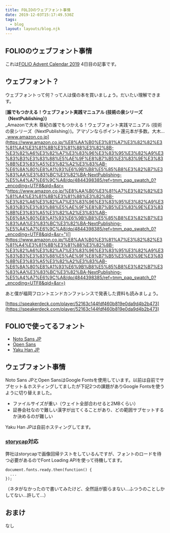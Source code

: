 ```yaml
---
title: FOLIOのウェブフォント事情
date: 2019-12-03T15:17:49.530Z
tags:
  - blog
layout: layouts/blog.njk
---
```


## FOLIOのウェブフォント事情

これは[FOLIO Advent Calendar 2019](https://qiita.com/advent-calendar/2019/folio-sec) 4日目の記事です。

## ウェブフォント？

ウェブフォントって何？って人は僕の本を買いましょう。だいたい理解できます。

[**誰でもつかえる！ウェブフォント実践マニュアル (技術の泉シリーズ（NextPublishing）)**  
_Amazonで大木 尊紀の誰でもつかえる！ウェブフォント実践マニュアル (技術の泉シリーズ（NextPublishing）)。アマゾンならポイント還元本が多数。大木…_www.amazon.co.jp](https://www.amazon.co.jp/%E8%AA%B0%E3%81%A7%E3%82%82%E3%81%A4%E3%81%8B%E3%81%88%E3%82%8B-%E3%82%A6%E3%82%A7%E3%83%96%E3%83%95%E3%82%A9%E3%83%B3%E3%83%88%E5%AE%9F%E8%B7%B5%E3%83%9E%E3%83%8B%E3%83%A5%E3%82%A2%E3%83%AB-%E6%8A%80%E8%A1%93%E6%9B%B8%E5%85%B8%E3%82%B7%E3%83%AA%E3%83%BC%E3%82%BA-NextPublishing-%E5%A4%A7%E6%9C%A8/dp/4844398385/ref=tmm_pap_swatch_0?_encoding=UTF8&qid=&sr= "https://www.amazon.co.jp/%E8%AA%B0%E3%81%A7%E3%82%82%E3%81%A4%E3%81%8B%E3%81%88%E3%82%8B-%E3%82%A6%E3%82%A7%E3%83%96%E3%83%95%E3%82%A9%E3%83%B3%E3%83%88%E5%AE%9F%E8%B7%B5%E3%83%9E%E3%83%8B%E3%83%A5%E3%82%A2%E3%83%AB-%E6%8A%80%E8%A1%93%E6%9B%B8%E5%85%B8%E3%82%B7%E3%83%AA%E3%83%BC%E3%82%BA-NextPublishing-%E5%A4%A7%E6%9C%A8/dp/4844398385/ref=tmm_pap_swatch_0?_encoding=UTF8&qid=&sr=")[](https://www.amazon.co.jp/%E8%AA%B0%E3%81%A7%E3%82%82%E3%81%A4%E3%81%8B%E3%81%88%E3%82%8B-%E3%82%A6%E3%82%A7%E3%83%96%E3%83%95%E3%82%A9%E3%83%B3%E3%83%88%E5%AE%9F%E8%B7%B5%E3%83%9E%E3%83%8B%E3%83%A5%E3%82%A2%E3%83%AB-%E6%8A%80%E8%A1%93%E6%9B%B8%E5%85%B8%E3%82%B7%E3%83%AA%E3%83%BC%E3%82%BA-NextPublishing-%E5%A4%A7%E6%9C%A8/dp/4844398385/ref=tmm_pap_swatch_0?_encoding=UTF8&qid=&sr=)

あと僕が福岡フロントエンドカンファレンスで発表した資料も読みましょう。

[https://speakerdeck.com/player/52163c144fdf460b819e0da9d4b2b473](https://speakerdeck.com/player/52163c144fdf460b819e0da9d4b2b473)

## FOLIOで使ってるフォント

-   [Noto Sans JP](https://fonts.google.com/specimen/Noto+Sans+JP)
-   [Open Sans](https://fonts.google.com/specimen/Open+Sans)
-   [Yaku Han JP](https://yakuhanjp.qranoko.jp/)

## ウェブフォント事情

Noto Sans JPとOpen SansはGoogle Fontsを使用しています。以前は自前でサブセット＆ホスティングしてましたが下記2つの課題がありGoogle Fontsを使うように切り替えました。

-   ファイルサイズが重い（ウェイト全部合わせると2MBくらい）
-   証券会社なので難しい漢字が出てくることがあり、どの範囲サブセットするか決めるのが難しい

Yaku Han JPは自前ホスティングしてます。

### [storycap](https://github.com/reg-viz/storycap)対応

弊社はstorycapで画像回帰テストをしているんですが、フォントのロードを待つ必要があるのでFont Loading APIを使って待機してます。

```
document.fonts.ready.then(function() {
  ...
});
```

（ネタがなかったので書いてみたけど、全然話が膨らまない…ふつうのことしかしてない…許して…）

## おまけ

なし